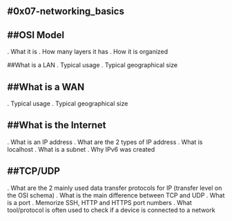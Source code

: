 #0x07-networking_basics
---

##OSI Model
---
. What it is
. How many layers it has
. How it is organized

##What is a LAN
. Typical usage
. Typical geographical size

##What is a WAN
---
. Typical usage
. Typical geographical size

##What is the Internet
---
. What is an IP address
. What are the 2 types of IP address
. What is localhost
. What is a subnet
. Why IPv6 was created

##TCP/UDP
---
. What are the 2 mainly used data transfer protocols for IP (transfer level on the OSI schema)
. What is the main difference between TCP and UDP
. What is a port
. Memorize SSH, HTTP and HTTPS port numbers
. What tool/protocol is often used to check if a device is connected to a network
